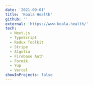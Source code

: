 ```yaml
---
date: '2021-09-01'
title: 'Koala Health'
github: ''
external: 'https://www.koala.health/'
tech:
  - Next.js
  - TypeScript
  - Redux Toolkit
  - Stripe
  - Algolia
  - Firebase Auth
  - Formik
  - Yup
  - Vercel
showInProjects: false
---
```

